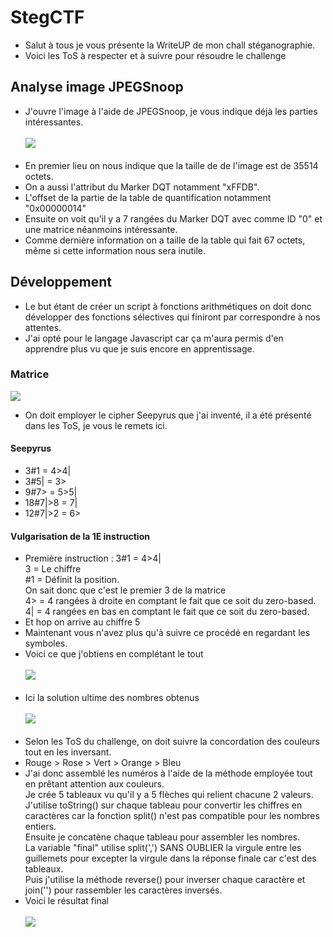 # StegCTF
- Salut à tous je vous présente la WriteUP de mon chall stéganographie.
- Voici les ToS à respecter et à suivre pour résoudre le challenge
## Analyse image JPEGSnoop
- J'ouvre l'image à l'aide de JPEGSnoop, je vous indique déjà les parties intéressantes.<br/><br/>
<img src="https://media.discordapp.net/attachments/745665491774996631/746070274230976552/unknown.png"/><br/><br/>
- En premier lieu on nous indique que la taille de de l'image est de 35514 octets.<br/>
- On a aussi l'attribut du Marker DQT notamment "xFFDB".<br/>
- L'offset de la partie de la table de quantification notamment "0x00000014"<br/>
- Ensuite on voit qu'il y a 7 rangées du Marker DQT avec comme ID "0" et une matrice néanmoins intéressante.<br/>
- Comme dernière information on a taille de la table qui fait 67 octets, même si cette information nous sera inutile.<br/>
## Développement
- Le but étant de créer un script à fonctions arithmétiques on doit donc développer des fonctions sélectives qui finiront par correspondre à nos attentes.<br/>
- J'ai opté pour le langage Javascript car ça m'aura permis d'en apprendre plus vu que je suis encore en apprentissage.<br/>


### Matrice
<img src="https://media.discordapp.net/attachments/745665491774996631/746092662448324699/unknown.png"/><br/>
- On doit employer le cipher Seepyrus que j'ai inventé, il a été présenté dans les ToS, je vous le remets ici.<br/>
#### Seepyrus
- 3#1 = 4>4|<br/>
- 3#5| = 3><br/>
- 9#7> = 5>5|<br/>
- 18#7|>8 = 7|<br/>
- 12#7|>2 = 6><br/>
#### Vulgarisation de la 1E instruction
- Première instruction : 3#1 = 4>4|<br/>
3 = Le chiffre<br/>
#1 = Définit la position.<br/>
On sait donc que c'est le premier 3 de la matrice<br/>
4> = 4 rangées à droite en comptant le fait que ce soit du zero-based.<br/>
4| = 4 rangées en bas en comptant le fait que ce soit du zero-based.<br/>
- Et hop on arrive au chiffre 5<br/>
- Maintenant vous n'avez plus qu'à suivre ce procédé en regardant les symboles.<br/>
- Voici ce que j'obtiens en complétant le tout<br/><br/>
<img src="https://media.discordapp.net/attachments/745665491774996631/746074224535273652/unknown.png"/><br/><br/>
- Ici la solution ultime des nombres obtenus<br/><br/>
<img src="https://media.discordapp.net/attachments/745665491774996631/746078634091217027/unknown.png"/><br/><br/>
- Selon les ToS du challenge, on doit suivre la concordation des couleurs tout en les inversant.<br/>
- Rouge > Rose > Vert > Orange > Bleu<br/>
- J'ai donc assemblé les numéros à l'aide de la méthode employée tout en prêtant attention aux couleurs.<br/>
Je crée 5 tableaux vu qu'il y a 5 flèches qui relient chacune 2 valeurs. <br/>
J'utilise toString() sur chaque tableau pour convertir les chiffres en caractères car la fonction split() n'est pas compatible pour les nombres entiers.<br/>
Ensuite je concatène chaque tableau pour assembler les nombres.<br/>
La variable "final" utilise split(',') SANS OUBLIER la virgule entre les guillemets pour excepter la virgule dans la réponse finale car c'est des tableaux.<br/>
Puis j'utilise la méthode reverse() pour inverser chaque caractère et join('') pour rassembler les caractères inversés.<br/>
- Voici le résultat final<br/><br/>
<img src="https://media.discordapp.net/attachments/745665491774996631/746096009590997073/unknown.png"/><br/><br/>
